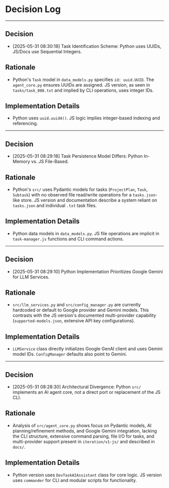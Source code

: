 # Decision Log

---
## Decision
*   [2025-05-31 08:30:18] Task Identification Scheme: Python uses UUIDs, JS/Docs use Sequential Integers.

## Rationale
*   Python's `Task` model in `data_models.py` specifies `id: uuid.UUID`. The `agent_core.py` ensures UUIDs are assigned. JS version, as seen in `tasks/task_008.txt` and implied by CLI operations, uses integer IDs.

## Implementation Details
*   Python uses `uuid.uuid4()`. JS logic implies integer-based indexing and referencing.

---
## Decision
*   [2025-05-31 08:29:18] Task Persistence Model Differs: Python In-Memory vs. JS File-Based.

## Rationale
*   Python's `src/` uses Pydantic models for tasks (`ProjectPlan`, `Task`, `Subtask`) with no observed file read/write operations for a `tasks.json`-like store. JS version and documentation describe a system reliant on `tasks.json` and individual `.txt` task files.

## Implementation Details
*   Python data models in `data_models.py`. JS file operations are implicit in `task-manager.js` functions and CLI command actions.

---
## Decision
*   [2025-05-31 08:29:10] Python Implementation Prioritizes Google Gemini for LLM Services.

## Rationale
*   `src/llm_services.py` and `src/config_manager.py` are currently hardcoded or default to Google provider and Gemini models. This contrasts with the JS version's documented multi-provider capability (`supported-models.json`, extensive API key configurations).

## Implementation Details
*   `LLMService` class directly initializes Google GenAI client and uses Gemini model IDs. `ConfigManager` defaults also point to Gemini.

---
## Decision
*   [2025-05-31 08:28:30] Architectural Divergence: Python `src/` implements an AI agent core, not a direct port or replacement of the JS CLI.

## Rationale
*   Analysis of `src/agent_core.py` shows focus on Pydantic models, AI planning/refinement methods, and Google Gemini integration, lacking the CLI structure, extensive command parsing, file I/O for tasks, and multi-provider support present in `iteration/v1-js/` and described in `docs/`.

## Implementation Details
*   Python version uses `DevTaskAIAssistant` class for core logic. JS version uses `commander` for CLI and modular scripts for functionality.
